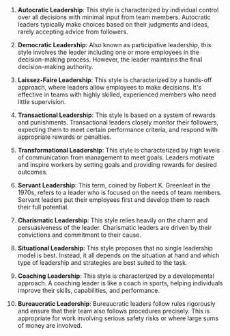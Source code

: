 1. **Autocratic Leadership**: This style is characterized by individual control over all decisions with minimal input from team members. Autocratic leaders typically make choices based on their judgments and ideas, rarely accepting advice from followers.

2. **Democratic Leadership**: Also known as participative leadership, this style involves the leader including one or more employees in the decision-making process. However, the leader maintains the final decision-making authority.

3. **Laissez-Faire Leadership**: This style is characterized by a hands-off approach, where leaders allow employees to make decisions. It's effective in teams with highly skilled, experienced members who need little supervision.

4. **Transactional Leadership**: This style is based on a system of rewards and punishments. Transactional leaders closely monitor their followers, expecting them to meet certain performance criteria, and respond with appropriate rewards or penalties.

5. **Transformational Leadership**: This style is characterized by high levels of communication from management to meet goals. Leaders motivate and inspire workers by setting goals and providing rewards for desired outcomes.

6. **Servant Leadership**: This term, coined by Robert K. Greenleaf in the 1970s, refers to a leader who is focused on the needs of team members. Servant leaders put their employees first and develop them to reach their full potential.

7. **Charismatic Leadership**: This style relies heavily on the charm and persuasiveness of the leader. Charismatic leaders are driven by their convictions and commitment to their cause.

8. **Situational Leadership**: This style proposes that no single leadership model is best. Instead, it all depends on the situation at hand and which type of leadership and strategies are best suited to the task.

9. **Coaching Leadership**: This style is characterized by a developmental approach. A coaching leader is like a coach in sports, helping individuals improve their skills, capabilities, and performance.

10. **Bureaucratic Leadership**: Bureaucratic leaders follow rules rigorously and ensure that their team also follows procedures precisely. This is appropriate for work involving serious safety risks or where large sums of money are involved.
